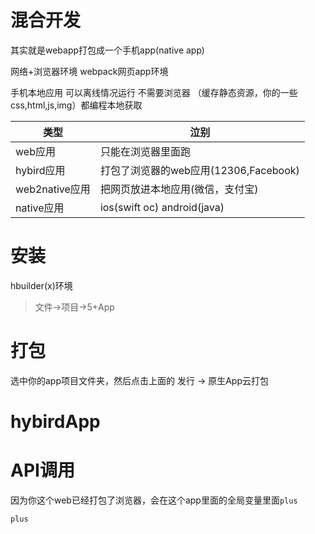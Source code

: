 # 混合开发

其实就是webapp打包成一个手机app(native app)

网络+浏览器环境  webpack网页app环境

手机本地应用 可以离线情况运行 不需要浏览器 （缓存静态资源，你的一些css,html,js,img）都编程本地获取

|类型|泣别|
|-|-|
|web应用|只能在浏览器里面跑|
|hybird应用|打包了浏览器的web应用(12306,Facebook)|
|web2native应用|把网页放进本地应用(微信，支付宝)|
|native应用|ios(swift oc) android(java)|

# 安装

hbuilder(x)环境

> 文件->项目->5+App

# 打包

选中你的app项目文件夹，然后点击上面的 发行 -> 原生App云打包
# hybirdApp


# API调用

因为你这个web已经打包了浏览器，会在这个app里面的全局变量里面`plus`
```js
plus
```